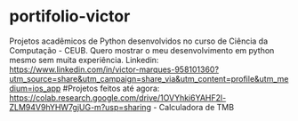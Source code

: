 # portifolio-victor
Projetos acadêmicos de Python desenvolvidos no curso de Ciência da Computação - CEUB. Quero mostrar o meu desenvolvimento em python mesmo sem muita experiência.
Linkedin: https://www.linkedin.com/in/victor-marques-958101360?utm_source=share&utm_campaign=share_via&utm_content=profile&utm_medium=ios_app
#Projetos feitos até agora:
https://colab.research.google.com/drive/1OVYhki6YAHF2l-ZLM94V9hYHW7gjUG-m?usp=sharing - Calculadora de TMB
